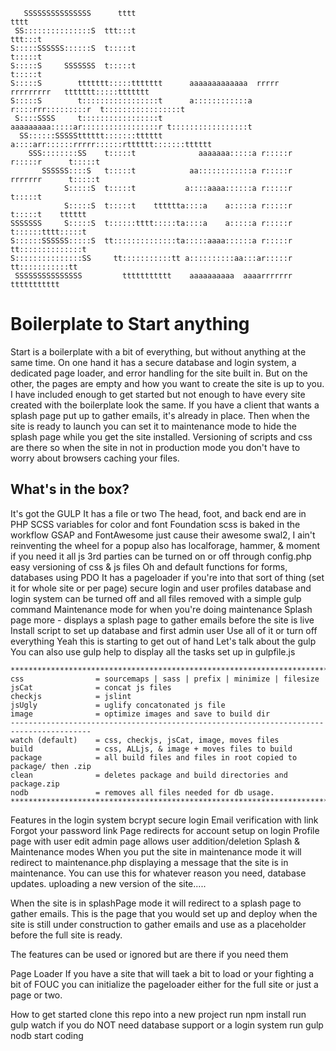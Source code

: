 ```
   SSSSSSSSSSSSSSS      tttt                                                        tttt          
 SS:::::::::::::::S  ttt:::t                                                     ttt:::t          
S:::::SSSSSS::::::S  t:::::t                                                     t:::::t          
S:::::S     SSSSSSS  t:::::t                                                     t:::::t          
S:::::S        ttttttt:::::ttttttt      aaaaaaaaaaaaa  rrrrr   rrrrrrrrr   ttttttt:::::ttttttt    
S:::::S        t:::::::::::::::::t      a::::::::::::a r::::rrr:::::::::r  t:::::::::::::::::t    
 S::::SSSS     t:::::::::::::::::t      aaaaaaaaa:::::ar:::::::::::::::::r t:::::::::::::::::t    
  SS::::::SSSSStttttt:::::::tttttt               a::::arr::::::rrrrr::::::rtttttt:::::::tttttt    
    SSS::::::::SS    t:::::t              aaaaaaa:::::a r:::::r     r:::::r      t:::::t          
       SSSSSS::::S   t:::::t            aa::::::::::::a r:::::r     rrrrrrr      t:::::t          
            S:::::S  t:::::t           a::::aaaa::::::a r:::::r                  t:::::t          
            S:::::S  t:::::t    tttttta::::a    a:::::a r:::::r                  t:::::t    tttttt
SSSSSSS     S:::::S  t::::::tttt:::::ta::::a    a:::::a r:::::r                  t::::::tttt:::::t
S::::::SSSSSS:::::S  tt::::::::::::::ta:::::aaaa::::::a r:::::r                  tt::::::::::::::t
S:::::::::::::::SS     tt:::::::::::tt a::::::::::aa:::ar:::::r                    tt:::::::::::tt
 SSSSSSSSSSSSSSS         ttttttttttt    aaaaaaaaaa  aaaarrrrrrr                      ttttttttttt  
```                                


# Boilerplate to Start anything
Start is a boilerplate with a bit of everything, but without anything at the same time. On one hand it has a secure database and login system, a dedicated page loader, and error handling for the site built in. But on the other, the pages are empty and how you want to create the site is up to you. I have included enough to get started but not enough to have every site created with the boilerplate look the same. If you have a client that wants a splash page put up to gather emails, it's already in place. Then when the site is ready to launch you can set it to maintenance mode to hide the splash page while you get the site installed. Versioning of scripts and css are there so when the site in not in production mode you don't have to worry about browsers caching your files.

## What's in the box?
It's got the GULP
It has a file or two
The head, foot, and back end are in PHP
SCSS variables for color and font
Foundation scss is baked in the workflow
GSAP and FontAwesome just cause their awesome
swal2, I ain't reinventing the wheel for a popup
also has localforage, hammer, & moment if you need it
all js 3rd parties can be turned on or off through config.php
easy versioning of css & js files
Oh and default functions for forms, databases using PDO
It has a pageloader if you're into that sort of thing (set it for whole site or per page)
secure login and user profiles
database and login system can be turned off and all files removed with a simple gulp command
Maintenance mode for when you're doing maintenance
Splash page more - displays a splash page to gather emails before the site is live
Install script to set up database and first admin user
Use all of it or turn off everything
Yeah this is starting to get out of hand
Let's talk about the gulp
You can also use gulp help to display all the tasks set up in gulpfile.js
```
****************************************************************************************
css                = sourcemaps | sass | prefix | minimize | filesize
jsCat              = concat js files
checkjs            = jslint
jsUgly             = uglify concatonated js file
image              = optimize images and save to build dir
----------------------------------------------------------------------------------------
watch (default)    = css, checkjs, jsCat, image, moves files
build              = css, ALLjs, & image + moves files to build
package            = all build files and files in root copied to package/ then .zip
clean              = deletes package and build directories and package.zip
nodb               = removes all files needed for db usage.
****************************************************************************************
```

Features in the login system
bcrypt secure login
Email verification with link
Forgot your password link
Page redirects for account setup on login
Profile page with user edit
admin page allows user addition/deletion
Splash & Maintenance modes
When you put the site in maintenance mode it will redirect to maintenance.php displaying a message that the site is in maintenance. You can use this for whatever reason you need, database updates. uploading a new version of the site.....

When the site is in splashPage mode it will redirect to a splash page to gather emails. This is the page that you would set up and deploy when the site is still under construction to gather emails and use as a placeholder before the full site is ready.

The features can be used or ignored but are there if you need them

Page Loader
If you have a site that will taek a bit to load or your fighting a bit of FOUC you can initialize the pageloader either for the full site or just a page or two.

How to get started
clone this repo into a new project
run npm install
run gulp watch
if you do NOT need database support or a login system run gulp nodb
start coding
